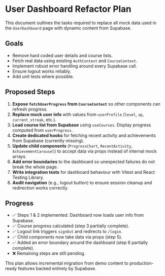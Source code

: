 # User Dashboard Refactor Plan

This document outlines the tasks required to replace all mock data used in the `UserDashboard` page with dynamic content from Supabase.

## Goals

- Remove hard coded user details and course lists.
- Fetch real data using existing `AuthContext` and `CourseContext`.
- Implement robust error handling around every Supabase call.
- Ensure logout works reliably.
- Add unit tests where possible.

## Proposed Steps

1. **Expose `fetchUserProgress` from `CourseContext`** so other components can refresh progress.
2. **Replace mock user info** with values from `userProfile` (`level`, `xp`, `current_streak`, etc.).
3. **Load course list from Supabase** using `useCourses`. Display progress computed from `userProgress`.
4. **Create dedicated hooks** for fetching recent activity and achievements from Supabase (currently missing).
5. **Update child components** (`ProgressChart`, `RecentActivity`, `AchievementCarousel`) to accept data via props instead of internal mock arrays.
6. **Add error boundaries** to the dashboard so unexpected failures do not break the whole page.
7. **Write integration tests** for dashboard behaviour with Vitest and React Testing Library.
8. **Audit navigation** (e.g., logout button) to ensure session cleanup and redirection works correctly.

## Progress

- ✅ Steps 1 & 2 implemented. Dashboard now loads user info from Supabase.
- ✅ Course progress calculated (step 3 partially complete).
- ✅ Logout link triggers `signOut` and redirects to `/login`.
- ✅ Child components now take data via props (step 5).
- ✅ Added an error boundary around the dashboard (step 6 partially complete).
- ❌ Remaining steps are still pending.

This plan allows incremental migration from demo content to production-ready features backed entirely by Supabase.
